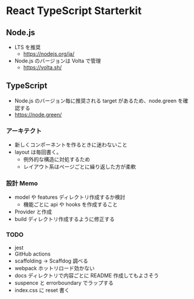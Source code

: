 # React TypeScript Starterkit

## Node.js

- LTS を推奨
  - https://nodejs.org/ja/
- Node.js のバージョンは Volta で管理
  - https://volta.sh/

## TypeScript

- Node.js のバージョン毎に推奨される target があるため、node.green を確認する
- https://node.green/

### アーキテクト

- 新しくコンポーネントを作るときに迷わないこと
- layout は毎回書く。
  - 例外的な構造に対処するため
  - レイアウト系はページごとに繰り返した方が柔軟

### 設計 Memo

- model や features ディレクトリ作成するか検討
  - 機能ごとに api や hooks を作成すること
- Provider と作成
- build ディレクトリ作成するように修正する

### TODO

- jest
- GitHub actions
- scaffolding -> Scaffdog 調べる
- webpack ホットリロード効かない
- docs ディレクトリで内容ごとに README 作成してもよさそう
- suspence と errorboundary でラップする
- index.css に reset 書く
